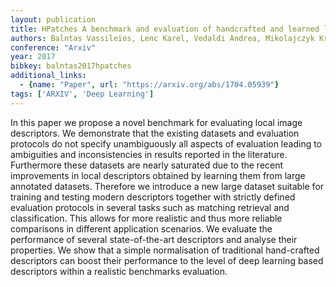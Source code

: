 ```yaml
---
layout: publication
title: HPatches A benchmark and evaluation of handcrafted and learned local descriptors
authors: Balntas Vassileios, Lenc Karel, Vedaldi Andrea, Mikolajczyk Krystian
conference: "Arxiv"
year: 2017
bibkey: balntas2017hpatches
additional_links:
  - {name: "Paper", url: "https://arxiv.org/abs/1704.05939"}
tags: ['ARXIV', 'Deep Learning']
---
```

In this paper we propose a novel benchmark for evaluating local image descriptors. We demonstrate that the existing datasets and evaluation protocols do not specify unambiguously all aspects of evaluation leading to ambiguities and inconsistencies in results reported in the literature. Furthermore these datasets are nearly saturated due to the recent improvements in local descriptors obtained by learning them from large annotated datasets. Therefore we introduce a new large dataset suitable for training and testing modern descriptors together with strictly defined evaluation protocols in several tasks such as matching retrieval and classification. This allows for more realistic and thus more reliable comparisons in different application scenarios. We evaluate the performance of several state-of-the-art descriptors and analyse their properties. We show that a simple normalisation of traditional hand-crafted descriptors can boost their performance to the level of deep learning based descriptors within a realistic benchmarks evaluation.
